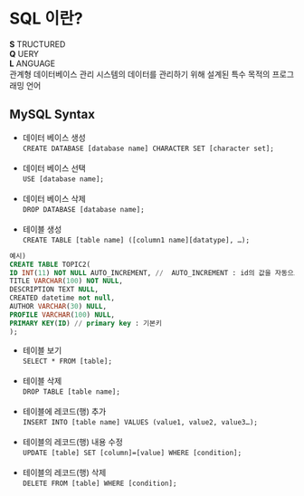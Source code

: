 # SQL 이란?
**S** TRUCTURED <br>
**Q** UERY <br>
**L** ANGUAGE <br>
관계형 데이터베이스 관리 시스템의 데이터를 관리하기 위해 설계된 특수 목적의 프로그래밍 언어 <br>

## MySQL Syntax
* 데이터 베이스 생성 <br>
```CREATE DATABASE [database name] CHARACTER SET [character set];``` <br><br>
* 데이터 베이스 선택 <br>
```USE [database name];```
<br><br>
* 데이터 베이스 삭제 <br>
```DROP DATABASE [database name];```
<br><br>
* 테이블 생성 <br>
```CREATE TABLE [table name] ([column1 name][datatype], …);``` <br>
``` sql
예시)
CREATE TABLE TOPIC2(
ID INT(11) NOT NULL AUTO_INCREMENT, //  AUTO_INCREMENT : id의 값을 자동으로 +1 시켜줌 
TITLE VARCHAR(100) NOT NULL,
DESCRIPTION TEXT NULL, 
CREATED datetime not null, 
AUTHOR VARCHAR(30) NULL, 
PROFILE VARCHAR(100) NULL, 
PRIMARY KEY(ID) // primary key : 기본키 
);
```
* 테이블 보기 <br>
```SELECT * FROM [table];``` 
<br><br>
* 테이블 삭제 <br>
```DROP TABLE [table name];``` 
<br><br>
* 테이블에 레코드(행) 추가 <br>
``` INSERT INTO [table name] VALUES (value1, value2, value3…); ``` <br><br>
* 테이블의 레코드(행) 내용 수정 <br>
```UPDATE [table] SET [column]=[value] WHERE [condition];``` 
<br><br>
* 테이블의 레코드(행) 삭제 <br>
```DELETE FROM [table] WHERE [condition];``` 
<br><br>
